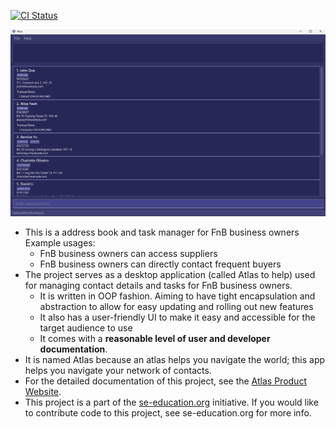 [![CI Status](https://github.com/se-edu/addressbook-level3/workflows/Java%20CI/badge.svg)](https://github.com/se-edu/addressbook-level3/actions)

![Ui](docs/images/atlasui.png)

* This is a address book and task manager for FnB business owners<br>
  Example usages:
  * FnB business owners can access suppliers
  * FnB business owners can directly contact frequent buyers
* The project serves as a desktop application (called Atlas to help) used for managing contact details and tasks for FnB business owners.
  * It is written in OOP fashion. Aiming to have tight encapsulation and abstraction to allow for easy updating and rolling out new features
  * It also has a user-friendly UI to make it easy and accessible for the target audience to use
  * It comes with a **reasonable level of user and developer documentation**.
* It is named Atlas because an atlas helps you navigate the world; this app helps you navigate your network of contacts.
* For the detailed documentation of this project, see the [Atlas Product Website](https://ay2526s1-cs2103t-w13-3.github.io/tp/).
* This project is a part of the [se-education.org](https://se-education.org/#contributing-to-se-edu) initiative. If you would like to contribute code to this project, see se-education.org for more info.
